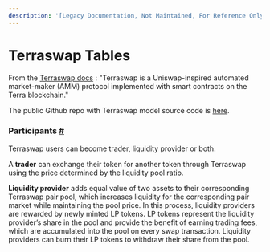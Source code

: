 ```yaml
---
description: '[Legacy Documentation, Not Maintained, For Reference Only]'
---
```


# Terraswap Tables

From the [Terraswap docs](https://docs.terraswap.io/) : "Terraswap is a Uniswap-inspired automated market-maker (AMM) protocol implemented with smart contracts on the Terra blockchain."

The public Github repo with Terraswap model source code is [here](https://github.com/FlipsideCrypto/sql\_models/tree/main/models/terra/swap).

### Participants [#](https://docs.terraswap.io/#participants) <a href="#participants" id="participants"></a>

Terraswap users can become trader, liquidity provider or both.

A **trader** can exchange their token for another token through Terraswap using the price determined by the liquidity pool ratio.

**Liquidity provider** adds equal value of two assets to their corresponding Terraswap pair pool, which increases liquidity for the corresponding pair market while maintaining the pool price. In this process, liquidity providers are rewarded by newly minted LP tokens. LP tokens represent the liquidity provider’s share in the pool and provide the benefit of earning trading fees, which are accumulated into the pool on every swap transaction. Liquidity providers can burn their LP tokens to withdraw their share from the pool.


